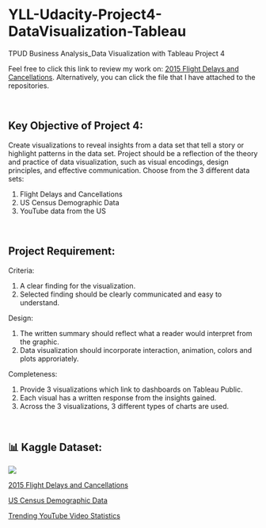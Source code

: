 # YLL-Udacity-Project4-DataVisualization-Tableau
TPUD Business Analysis_Data Visualization with Tableau Project 4

<p>Feel free to click this link to review my work on: <a href="https://public.tableau.com/app/profile/yvonne.lip/viz/UdacityProject4_FlightDelayedCancellations_LimPinPinv1_0/Story)">2015 Flight Delays and Cancellations</a>.
Alternatively, you can click the file that I have attached to the repositories.</p>
<br>

## Key Objective of Project 4:
Create visualizations to reveal insights from a data set that tell a story or highlight patterns in the data set. Project should be a reflection of the theory and practice of data visualization, such as visual encodings, design principles, and effective communication. Choose from the 3 different data sets:
1. Flight Delays and Cancellations
2. US Census Demographic Data
3. YouTube data from the US
<br>

## Project Requirement:
Criteria: 
1. A clear finding for the visualization.
2. Selected finding should be clearly communicated and easy to understand.

Design:
1. The written summary should reflect what a reader would interpret from the graphic.
2. Data visualization should incorporate interaction, animation, colors and plots approriately.

Completeness:
1. Provide 3 visualizations which link to dashboards on Tableau Public.
2. Each visual has a written response from the insights gained.
3. Across the 3 visualizations, 3 different types of charts are used.
<br>

## 📊 Kaggle Dataset:
<img src="https://storage.googleapis.com/kaggle-datasets-images/854/1560/127b0b8c8b15b9eaa8a0c3f3e49ced0d/dataset-thumbnail.jpg">
<p><a href="https://www.kaggle.com/datasets/usdot/flight-delays/data" target="_blank">2015 Flight Delays and Cancellations</a></p>
<p><a href="https://www.kaggle.com/datasets/muonneutrino/us-census-demographic-data/data" target="_blank">US Census Demographic Data</a></p>
<p><a href="https://www.kaggle.com/datasets/datasnaek/youtube-new/data" target="_blank">Trending YouTube Video Statistics</a></p>
